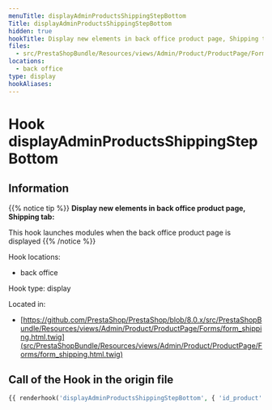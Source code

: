 ```yaml
---
menuTitle: displayAdminProductsShippingStepBottom
Title: displayAdminProductsShippingStepBottom
hidden: true
hookTitle: Display new elements in back office product page, Shipping tab
files:
  - src/PrestaShopBundle/Resources/views/Admin/Product/ProductPage/Forms/form_shipping.html.twig
locations:
  - back office
type: display
hookAliases:
---
```


# Hook displayAdminProductsShippingStepBottom

## Information

{{% notice tip %}}
**Display new elements in back office product page, Shipping tab:** 

This hook launches modules when the back office product page is displayed
{{% /notice %}}

Hook locations: 
  - back office

Hook type: display

Located in: 
  - [https://github.com/PrestaShop/PrestaShop/blob/8.0.x/src/PrestaShopBundle/Resources/views/Admin/Product/ProductPage/Forms/form_shipping.html.twig](src/PrestaShopBundle/Resources/views/Admin/Product/ProductPage/Forms/form_shipping.html.twig)

## Call of the Hook in the origin file

```php
{{ renderhook('displayAdminProductsShippingStepBottom', { 'id_product': id_product }) }}
```
